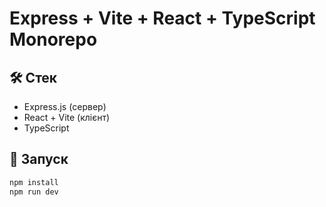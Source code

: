 # Express + Vite + React + TypeScript Monorepo

## 🛠 Стек
- Express.js (сервер)
- React + Vite (клієнт)
- TypeScript

## 🚀 Запуск

```bash
npm install
npm run dev
```
